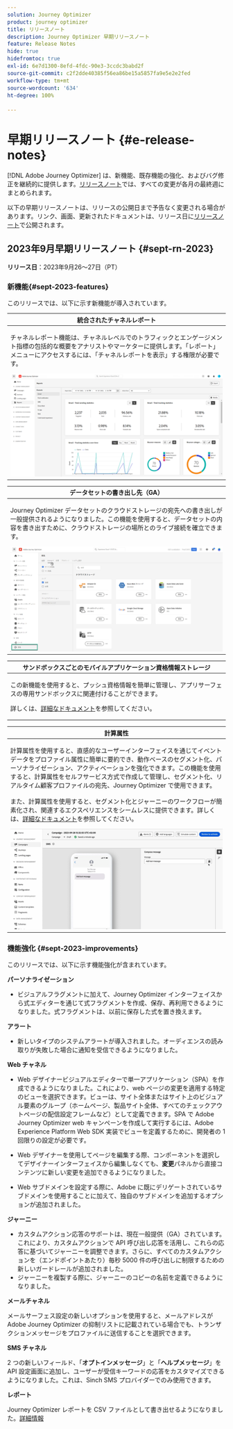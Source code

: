 ```yaml
---
solution: Journey Optimizer
product: journey optimizer
title: リリースノート
description: Journey Optimizer 早期リリースノート
feature: Release Notes
hide: true
hidefromtoc: true
exl-id: 6e7d1300-8efd-4fdc-90e3-3ccdc3babd2f
source-git-commit: c2f2dde40385f56ea86be15a5857fa9e5e2e2fed
workflow-type: tm+mt
source-wordcount: '634'
ht-degree: 100%

---
```


# 早期リリースノート {#e-release-notes}

[!DNL Adobe Journey Optimizer] は、新機能、既存機能の強化、およびバグ修正を継続的に提供します。[リリースノート](release-notes.md)では、すべての変更が各月の最終週にまとめられます。

以下の早期リリースノートは、リリースの公開日まで予告なく変更される場合があります。リンク、画面、更新されたドキュメントは、リリース日に[リリースノート](release-notes.md)で公開されます。

## 2023年9月早期リリースノート {#sept-rn-2023}

**リリース日**：2023年9月26～27日（PT）

### 新機能{#sept-2023-features}

このリリースでは、以下に示す新機能が導入されています。


<table>
<thead>
<tr>
<th><strong>統合されたチャネルレポート</strong><br/></th>
</tr>
</thead>
<tbody>
<tr>
<td>
<p>チャネルレポート機能は、チャネルレベルでのトラフィックとエンゲージメント指標の包括的な概要をアナリストやマーケターに提供します。「レポート」メニューにアクセスするには、「チャネルレポートを表示」する権限が必要です。</p>
<img src="assets/channel-reports.png"/>
<!--p>For more information, refer to the <a href="../in-app/get-started-in-app.md">detailed documentation</a>.</p-->
</tr>
</tbody>
</table>


<table>
<thead>
<tr>
<th><strong>データセットの書き出し先（GA）</strong><br/></th>
</tr>
</thead>
<tbody>
<tr>
<td>
<p>Journey Optimizer データセットのクラウドストレージの宛先への書き出しが一般提供されるようになりました。この機能を使用すると、データセットの内容を書き出すために、クラウドストレージの場所とのライブ接続を確立できます。</p>
<img src="../data/assets/dataset-export-setup.png">
<!--p>For more information, refer to the <a href="../audience/get-started-audience-orchestration.md">detailed documentation</a>.</p-->
</td>
</tr>
</tbody>
</table>

<table>
<thead>
<tr>
<th><strong>サンドボックスごとのモバイルアプリケーション資格情報ストレージ</strong><br/></th>
</tr>
</thead>
<tbody>
<tr>
<td>
<p>この新機能を使用すると、プッシュ資格情報を簡単に管理し、アプリサーフェスの専用サンドボックスに関連付けることができます。</p>
<p>詳しくは、<a href="../in-app/inapp-configuration.md">詳細なドキュメント</a>を参照してください。</p>
</tr>
</tbody>
</table>

<table>
<thead>
<tr>
<th><strong>計算属性</strong><br/></th>
</tr>
</thead>
<tbody>
<tr>
<td>
<p>計算属性を使用すると、直感的なユーザーインターフェイスを通じてイベントデータをプロファイル属性に簡単に要約でき、動作ベースのセグメント化、パーソナライゼーション、アクティベーションを強化できます。この機能を使用すると、計算属性をセルフサービス方式で作成して管理し、セグメント化、リアルタイム顧客プロファイルの宛先、Journey Optimizer で使用できます。<br/><br/>
また、計算属性を使用すると、セグメント化とジャーニーのワークフローが簡素化され、関連するエクスペリエンスをシームレスに提供できます。詳しくは、<a href="https://experienceleague.adobe.com/docs/experience-platform/profile/computed-attributes/overview.html?lang=ja">詳細なドキュメント</a>を参照してください。</p>
<img src="assets/do-not-localize/computed-attributes.gif">
</tr>
</tbody>
</table>


### 機能強化 {#sept-2023-improvements}

このリリースでは、以下に示す機能強化が含まれています。

<!--**Audiences**

* You can now target audiences uploaded from a CSV file into journeys and campaigns.
* You can now target audiences resulting from composition workflows into journeys. -->

**パーソナライゼーション**

* ビジュアルフラグメントに加えて、Journey Optimizer インターフェイスから式エディターを通じて式フラグメントを作成、保存、再利用できるようになりました。式フラグメントは、以前に保存した式を置き換えます。

**アラート**

* 新しいタイプのシステムアラートが導入されました。オーディエンスの読み取りが失敗した場合に通知を受信できるようになりました。

**Web チャネル**

* Web デザイナービジュアルエディターで単一アプリケーション（SPA）を作成できるようになりました。これにより、web ページの変更を適用する特定のビューを選択できます。ビューは、サイト全体またはサイト上のビジュアル要素のグループ（ホームページ、製品サイト全体、すべてのチェックアウトページの配信設定フレームなど）として定義できます。SPA で Adobe Journey Optimizer web キャンペーンを作成して実行するには、Adobe Experience Platform Web SDK 実装でビューを定義するために、開発者の 1 回限りの設定が必要です。

* Web デザイナーを使用してページを編集する際、コンポーネントを選択してデザイナーインターフェイスから編集しなくても、**変更**&#x200B;パネルから直接コンテンツに新しい変更を追加できるようになりました。
* Web サブドメインを設定する際に、Adobe に既にデリゲートされているサブドメインを使用することに加えて、独自のサブドメインを追加するオプションが追加されました。

**ジャーニー**

* カスタムアクション応答のサポートは、現在一般提供（GA）されています。これにより、カスタムアクションで API 呼び出し応答を活用し、これらの応答に基づいてジャーニーを調整できます。さらに、すべてのカスタムアクションを（エンドポイントあたり）毎秒 5000 件の呼び出しに制限するための新しいガードレールが追加されました。
* ジャーニーを複製する際に、ジャーニーのコピーの名前を定義できるようになりました。

<!--
* The maximum duration that you can define in the Wait activity is now 29 days instead of 30.
-->

**メールチャネル**

メールサーフェス設定の新しいオプションを使用すると、メールアドレスが Adobe Journey Optimizer の抑制リストに記載されている場合でも、トランザクションメッセージをプロファイルに送信することを選択できます。

**SMS チャネル**

2 つの新しいフィールド、「**オプトインメッセージ**」と「**ヘルプメッセージ**」を API 設定画面に追加し、ユーザーが受信キーワードの応答をカスタマイズできるようになりました。これは、Sinch SMS プロバイダーでのみ使用できます。

**レポート**

Journey Optimizer レポートを CSV ファイルとして書き出せるようになりました。[詳細情報](../reports/global-report.md#export-reports)

<!--**Decision management**

Enhancements have been made to the audience picker in journeys or campaigns, with the addition of new columns displaying the origin and update frequency of audiences.    -->
